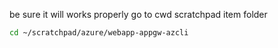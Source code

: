 be sure it will works properly go to cwd scratchpad item folder
```bash
cd ~/scratchpad/azure/webapp-appgw-azcli
```
